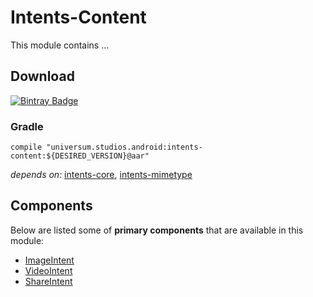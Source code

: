 Intents-Content
===============

This module contains ...

## Download ##
[![Bintray Badge](https://api.bintray.com/packages/universum-studios/android/universum.studios.android%3Aintents/images/download.svg)](https://bintray.com/universum-studios/android/universum.studios.android%3Aintents/_latestVersion)

### Gradle ###

    compile "universum.studios.android:intents-content:${DESIRED_VERSION}@aar"

_depends on:_
[intents-core](https://github.com/universum-studios/android_intents/tree/master/library-core),
[intents-mimetype](https://github.com/universum-studios/android_intents/tree/master/library-mimetype)
    
## Components ##

Below are listed some of **primary components** that are available in this module:

- [ImageIntent](https://github.com/universum-studios/android_intents/blob/master/library-content/src/main/java/universum/studios/android/intent/ImageIntent.java)
- [VideoIntent](https://github.com/universum-studios/android_intents/blob/master/library-content/src/main/java/universum/studios/android/intent/VideoIntent.java)
- [ShareIntent](https://github.com/universum-studios/android_intents/blob/master/library-content/src/main/java/universum/studios/android/intent/ShareIntent.java)
